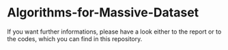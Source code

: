 # Algorithms-for-Massive-Dataset
If you want further informations, please have a look either to the report or to the codes, which you can find in this repository. 
